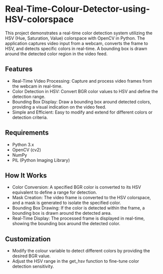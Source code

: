 # Real-Time-Colour-Detector-using-HSV-colorspace

This project demonstrates a real-time color detection system utilizing the HSV (Hue, Saturation, Value) colorspace with OpenCV in Python. The application captures video input from a webcam, converts the frame to HSV, and detects specific colors in real-time. A bounding box is drawn around the detected color region in the video feed.

## Features
- Real-Time Video Processing: Capture and process video frames from the webcam in real-time.
- Color Detection in HSV: Convert BGR color values to HSV and define the detection range.
- Bounding Box Display: Draw a bounding box around detected colors, providing a visual indication on the video feed.
- Simple and Efficient: Easy to modify and extend for different colors or detection criteria.

## Requirements
- Python 3.x
- OpenCV (cv2)
- NumPy
- PIL (Python Imaging Library)

## How It Works
- Color Conversion: A specified BGR color is converted to its HSV equivalent to define a range for detection.
- Mask Creation: The video frame is converted to the HSV colorspace, and a mask is generated to isolate the specified color.
- Bounding Box Drawing: If the color is detected within the frame, a bounding box is drawn around the detected area.
- Real-Time Display: The processed frame is displayed in real-time, showing the bounding box around the detected color.

## Customization
- Modify the colour variable to detect different colors by providing the desired BGR value.
- Adjust the HSV range in the get_hsv function to fine-tune color detection sensitivity.
